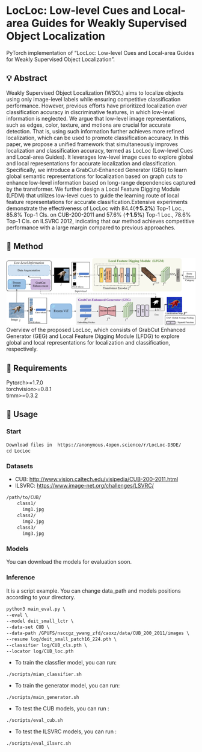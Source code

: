 # LocLoc: Low-level Cues and Local-area Guides for Weakly Supervised Object Localization
PyTorch implementation of “LocLoc: Low-level Cues and Local-area Guides for Weakly Supervised Object Localization”.

## 💡 Abstract
Weakly Supervised Object Localization (WSOL) aims to localize objects using only image-level labels while ensuring competitive classification performance. However, previous efforts have prioritized localization over classification accuracy in discriminative features, in which low-level information is neglected. We argue that low-level image representations, such as edges, color, texture, and motions are crucial for accurate detection. That is, using such information further achieves more refined localization, which can be used to promote classification accuracy.
In this paper, we propose a unified framework that simultaneously improves localization and classification accuracy, termed as LocLoc (Low-level Cues and Local-area Guides). It leverages low-level image cues to explore global and local representations for accurate localization and classification. Specifically, we introduce a GrabCut-Enhanced Generator (GEG) to learn global semantic representations for localization based on graph cuts to enhance low-level information based on long-range dependencies captured by the transformer. We further design a Local Feature Digging Module (LFDM) that utilizes low-level cues to guide the learning route of local feature representations for accurate classification.Extensive experiments demonstrate the effectiveness of LocLoc with 84.4(**↑5.2%**) Top-1 Loc., 85.8% Top-1 Cls. on CUB-200-2011 and 57.6% (**↑1.5%**) Top-1 Loc., 78.6% Top-1 Cls. on ILSVRC 2012, indicating that our method achieves competitive performance with a large margin compared to previous approaches.

## 📃 Method
![framework](/log/framework.jpg)
Overview of the proposed LocLoc, which consists of GrabCut Enhanced Generator (GEG) and Local Feature Digging Module (LFDG) to explore global and local representations for localization and classification, respectively.

## 🔑 Requirements
Pytorch>=1.7.0<br>
torchvision>=0.8.1<br>
timm>=0.3.2<br>

## 🔮 Usage
### Start
```
Download files in  https://anonymous.4open.science/r/LocLoc-D3DE/
cd LocLoc
```

### Datasets
- CUB: http://www.vision.caltech.edu/visipedia/CUB-200-2011.html
- ILSVRC: https://www.image-net.org/challenges/LSVRC/
```
/path/to/CUB/
    class1/
      img1.jpg
    class2/
      img2.jpg
    class3/
      img3.jpg
```

### Models
You can download the models for evaluation soon.

### Inference
It is a script example. You can change data_path and models positions according to your directory.
```
python3 main_eval.py \
--eval \
--model deit_small_lctr \
--data-set CUB \
--data-path /GPUFS/nsccgz_ywang_zfd/caoxz/data/CUB_200_2011/images \
--resume log/deit_small_patch16_224.pth \
--classifier log/CUB_cls.pth \
--locator log/CUB_loc.pth
```
- To train the classfier model, you can run:
```
./scripts/mian_classifier.sh
```
- To train the generator model, you can run:
```
./scripts/main_generator.sh
```

-  To test the CUB models, you can run :
```
./scripts/eval_cub.sh
```

- To test the ILSVRC models, you can run :
```
./scripts/eval_ilsvrc.sh
```
